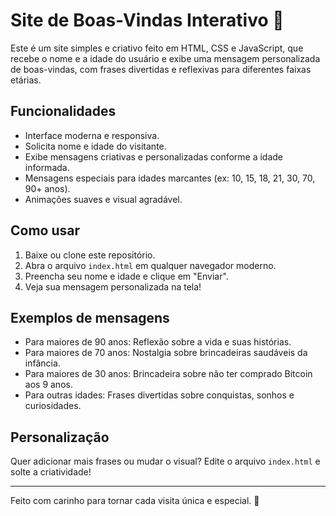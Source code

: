 # Site de Boas-Vindas Interativo 🎉

Este é um site simples e criativo feito em HTML, CSS e JavaScript, que recebe o nome e a idade do usuário e exibe uma mensagem personalizada de boas-vindas, com frases divertidas e reflexivas para diferentes faixas etárias.

## Funcionalidades
- Interface moderna e responsiva.
- Solicita nome e idade do visitante.
- Exibe mensagens criativas e personalizadas conforme a idade informada.
- Mensagens especiais para idades marcantes (ex: 10, 15, 18, 21, 30, 70, 90+ anos).
- Animações suaves e visual agradável.

## Como usar
1. Baixe ou clone este repositório.
2. Abra o arquivo `index.html` em qualquer navegador moderno.
3. Preencha seu nome e idade e clique em "Enviar".
4. Veja sua mensagem personalizada na tela!

## Exemplos de mensagens
- Para maiores de 90 anos: Reflexão sobre a vida e suas histórias.
- Para maiores de 70 anos: Nostalgia sobre brincadeiras saudáveis da infância.
- Para maiores de 30 anos: Brincadeira sobre não ter comprado Bitcoin aos 9 anos.
- Para outras idades: Frases divertidas sobre conquistas, sonhos e curiosidades.

## Personalização
Quer adicionar mais frases ou mudar o visual? Edite o arquivo `index.html` e solte a criatividade!

---

Feito com carinho para tornar cada visita única e especial. 💙 